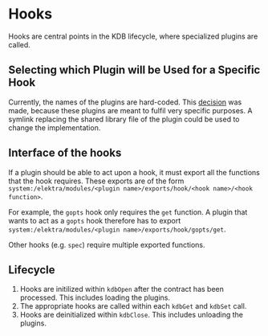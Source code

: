 # Hooks

Hooks are central points in the KDB lifecycle, where specialized plugins are called.

## Selecting which Plugin will be Used for a Specific Hook

Currently, the names of the plugins are hard-coded.
This [decision](../decisions/hooks.md) was made, because these plugins are meant to fulfil very specific purposes.
A symlink replacing the shared library file of the plugin could be used to change the implementation.

## Interface of the hooks

If a plugin should be able to act upon a hook, it must export all the functions that the hook requires.
These exports are of the form `system:/elektra/modules/<plugin name>/exports/hook/<hook name>/<hook function>`.

For example, the `gopts` hook only requires the `get` function. A plugin that wants to act as a `gopts` hook therefore has to export `system:/elektra/modules/<plugin name>/exports/hook/gopts/get`.

Other hooks (e.g. `spec`) require multiple exported functions.

## Lifecycle

1. Hooks are initilized within `kdbOpen` after the contract has been processed. This includes loading the plugins.
2. The appropriate hooks are called within each `kdbGet` and `kdbSet` call.
3. Hooks are deinitialized within `kdbClose`. This includes unloading the plugins.

